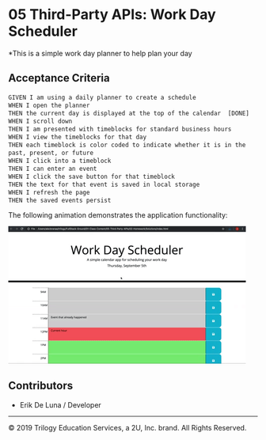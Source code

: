 # 05 Third-Party APIs: Work Day Scheduler

*This is a simple work day planner to help plan your day 

## Acceptance Criteria

```
GIVEN I am using a daily planner to create a schedule
WHEN I open the planner
THEN the current day is displayed at the top of the calendar  [DONE]
WHEN I scroll down
THEN I am presented with timeblocks for standard business hours
WHEN I view the timeblocks for that day
THEN each timeblock is color coded to indicate whether it is in the past, present, or future
WHEN I click into a timeblock
THEN I can enter an event
WHEN I click the save button for that timeblock
THEN the text for that event is saved in local storage
WHEN I refresh the page
THEN the saved events persist
```

The following animation demonstrates the application functionality:

![day planner demo](./Assets/05-third-party-apis-homework-demo.gif)

## Contributors
* Erik De Luna / Developer 

- - -
© 2019 Trilogy Education Services, a 2U, Inc. brand. All Rights Reserved.
